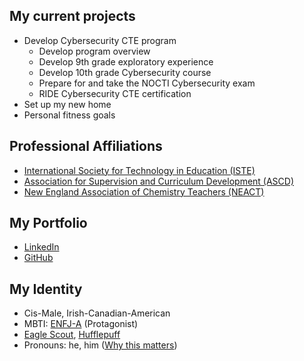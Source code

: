 ## My current projects
- Develop Cybersecurity CTE program
  - Develop program overview
  - Develop 9th grade exploratory experience
  - Develop 10th grade Cybersecurity course
  - Prepare for and take the NOCTI Cybersecurity exam
  - RIDE Cybersecurity CTE certification
- Set up my new home
- Personal fitness goals

## Professional Affiliations
- [International Society for Technology in Education (ISTE)](https://www.iste.org/)
- [Association for Supervision and Curriculum Development (ASCD)](http://www.ascd.org/)
- [New England Association of Chemistry Teachers (NEACT)](https://neact.org/)

## My Portfolio
- [LinkedIn](https://www.linkedin.com/in/cjmcdonald42/)
- [GitHub](https://github.com/cjmcdonald42)

## My Identity
- Cis-Male, Irish-Canadian-American
- MBTI: [ENFJ-A](https://www.16personalities.com/enfj-personality) \(Protagonist\)
- [Eagle Scout](https://www.cccbsa.org/2023/02/13/what-it-means-to-be-an-eagle-scout/), [Hufflepuff](https://www.wizardingworld.com/collections/hufflepuff)
- Pronouns: he, him \([Why this matters](https://www.mypronouns.org/what-and-why)\)
